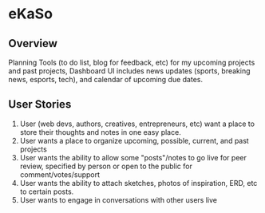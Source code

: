 # eKaSo

## Overview
Planning Tools (to do list, blog for feedback, etc) for my upcoming projects and past projects, Dashboard UI includes news updates (sports, breaking news, esports, tech), and calendar of upcoming due dates.

## User Stories
1. User (web devs, authors, creatives, entrepreneurs, etc) want a place to store their thoughts and notes in one easy place.
2. User wants a place to organize upcoming, possible, current, and past projects
3. User wants the ability to allow some "posts"/notes to go live for peer review, specified by person or open to the public for comment/votes/support
4. User wants the ability to attach sketches, photos of inspiration, ERD, etc to certain posts.
5. User wants to engage in conversations with other users live
